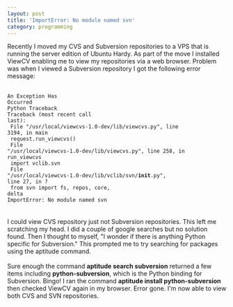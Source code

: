 ```yaml
---
layout: post
title: 'ImportError: No module named svn'
category: programming
---
```


Recently I moved my CVS and Subversion repositories to a VPS that is running the server edition of Ubuntu Hardy.  As part of the move I installed ViewCV enabling me to view my repositories via a web browser.  Problem was when I viewed a Subversion repository I got the following error message:<br /><br /><code><br />An Exception Has Occurred<br />Python Traceback<br />Traceback (most recent call last):<br />  File "/usr/local/viewcvs-1.0-dev/lib/viewcvs.py", line 3194, in main<br />    request.run_viewcvs()<br />  File "/usr/local/viewcvs-1.0-dev/lib/viewcvs.py", line 258, in run_viewcvs<br />    import vclib.svn<br />  File "/usr/local/viewcvs-1.0-dev/lib/vclib/svn/__init__.py", line 27, in ?<br />    from svn import fs, repos, core, delta<br />ImportError: No module named svn<br /></code><br /><br />I could view CVS repository just not Subversion repositories.  This left me scratching my head.  I did a couple of google searches but no solution found.  Then I thought to myself, "I wonder if there is anything Python specific for Subversion."  This prompted me to try searching for packages using the aptitude command.<br /><br />Sure enough the command <b>aptitude search subversion</b> returned a few items including <b>python-subversion</b>, which is the Python binding for Subversion.  Bingo!  I ran the command <b>aptitude install python-subversion</b> then checked ViewCV again in my browser.  Error gone.  I'm now able to view both CVS and SVN repositories.
